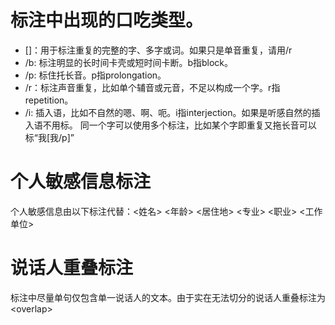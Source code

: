 # 标注中出现的口吃类型。
* []：用于标注重复的完整的字、多字或词。如果只是单音重复，请用/r
* /b: 标注明显的长时间卡壳或短时间卡断。b指block。
* /p: 标住托长音。p指prolongation。
* /r：标注声音重复，比如单个辅音或元音，不足以构成一个字。r指repetition。
* /i: 插入语，比如不自然的嗯、啊、呃。i指interjection。如果是听感自然的插入语不用标。
同一个字可以使用多个标注，比如某个字即重复又拖长音可以标“我[我/p]”

# 个人敏感信息标注
个人敏感信息由以下标注代替：\<姓名\> \<年龄\> \<居住地\> \<专业\> \<职业\> \<工作单位\>

# 说话人重叠标注
标注中尽量单句仅包含单一说话人的文本。由于实在无法切分的说话人重叠标注为 \<overlap\>
